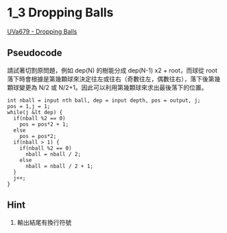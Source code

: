 # 1_3 Dropping Balls

[UVa679 - Dropping Balls](https://onlinejudge.org/index.php?option=com_onlinejudge&Itemid=8&category=8&page=show_problem&problem=620)

## Pseudocode

請試著切割原問題，例如 dep(N) 的樹能分成 dep(N-1) x2 + root，而球從 root 落下時會根據是第幾顆球來決定往左或往右（奇數往左，偶數往右），落下後第幾顆球變更為 N/2 或 N/2+1。因此可以利用第幾顆球來求出最後落下的位置。

```
int nball = input nth ball, dep = input depth, pos = output, j;
pos = 1,j = 1;
while(j &lt dep) {
  if(nball %2 == 0)
    pos = pos*2 + 1;
  else
    pos = pos*2;
  if(nball > 1) {
    if(nball %2 == 0)
      nball = nball / 2;
    else
      nball = nball / 2 + 1;
  }
  j++;
}
```

## Hint

1. 輸出結尾有換行符號

